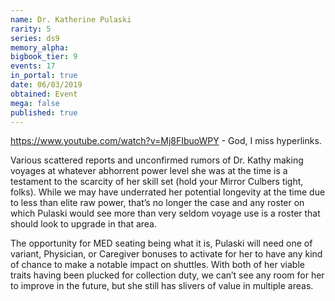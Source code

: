 ```yaml
---
name: Dr. Katherine Pulaski
rarity: 5
series: ds9
memory_alpha:
bigbook_tier: 9
events: 17
in_portal: true
date: 06/03/2019
obtained: Event
mega: false
published: true
---
```


https://www.youtube.com/watch?v=Mj8FIbuoWPY - God, I miss hyperlinks.

Various scattered reports and unconfirmed rumors of Dr. Kathy making voyages at whatever abhorrent power level she was at the time is a testament to the scarcity of her skill set (hold your Mirror Culbers tight, folks). While we may have underrated her potential longevity at the time due to less than elite raw power, that’s no longer the case and any roster on which Pulaski would see more than very seldom voyage use is a roster that should look to upgrade in that area.


The opportunity for MED seating being what it is, Pulaski will need one of variant, Physician, or Caregiver bonuses to activate for her to have any kind of chance to make a notable impact on shuttles. With both of her viable traits having been plucked for collection duty, we can’t see any room for her to improve in the future, but she still has slivers of value in multiple areas.
